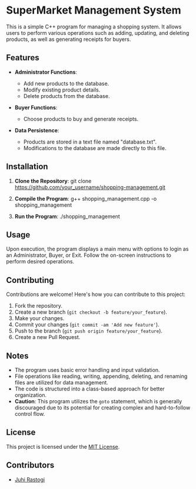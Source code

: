 # SuperMarket Management System

This is a simple C++ program for managing a shopping system. It allows users to perform various operations such as adding, updating, and deleting products, as well as generating receipts for buyers.

## Features

- **Administrator Functions**:
  - Add new products to the database.
  - Modify existing product details.
  - Delete products from the database.

- **Buyer Functions**:
  - Choose products to buy and generate receipts.

- **Data Persistence**:
  - Products are stored in a text file named "database.txt".
  - Modifications to the database are made directly to this file.

## Installation

1. **Clone the Repository**:
   git clone https://github.com/your_username/shopping-management.git


2. **Compile the Program**:
   g++ shopping_management.cpp -o shopping_management

   
3. **Run the Program**:
   ./shopping_management

   
## Usage

Upon execution, the program displays a main menu with options to login as an Administrator, Buyer, or Exit. Follow the on-screen instructions to perform desired operations.

## Contributing

Contributions are welcome! Here's how you can contribute to this project:

1. Fork the repository.
2. Create a new branch (`git checkout -b feature/your_feature`).
3. Make your changes.
4. Commit your changes (`git commit -am 'Add new feature'`).
5. Push to the branch (`git push origin feature/your_feature`).
6. Create a new Pull Request.

## Notes

- The program uses basic error handling and input validation.
- File operations like reading, writing, appending, deleting, and renaming files are utilized for data management.
- The code is structured into a class-based approach for better organization.
- **Caution**: This program utilizes the `goto` statement, which is generally discouraged due to its potential for creating complex and hard-to-follow control flow.

## License

This project is licensed under the [MIT License](LICENSE).

## Contributors

- [Juhi Rastogi](https://github.com/juhi048)


